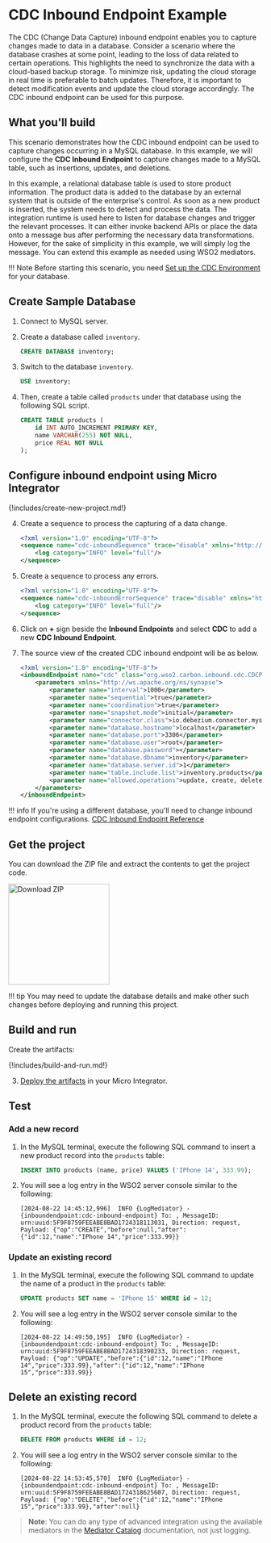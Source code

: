# CDC Inbound Endpoint Example 

The CDC (Change Data Capture) inbound endpoint enables you to capture changes made to data in a database. Consider a scenario where the database crashes at some point, leading to the loss of data related to certain operations. This highlights the need to synchronize the data with a cloud-based backup storage. To minimize risk, updating the cloud storage in real time is preferable to batch updates. Therefore, it is important to detect modification events and update the cloud storage accordingly. The CDC inbound endpoint can be used for this purpose.

## What you'll build

This scenario demonstrates how the CDC inbound endpoint can be used to capture changes occurring in a MySQL database. In this example, we will configure the **CDC Inbound Endpoint** to capture changes made to a MySQL table, such as insertions, updates, and deletions.

In this example, a relational database table is used to store product information. The product data is added to the database by an external system that is outside of the enterprise's control. As soon as a new product is inserted, the system needs to detect and process the data. The integration runtime is used here to listen for database changes and trigger the relevant processes. It can either invoke backend APIs or place the data onto a message bus after performing the necessary data transformations. However, for the sake of simplicity in this example, we will simply log the message. You can extend this example as needed using WSO2 mediators.

!!! Note
    Before starting this scenario, you need [Set up the CDC Environment]({{base_path}}/reference/connectors/cdc-inbound-endpoint/cdc-inbound-endpoint-configuration/) for your database.

## Create Sample Database
1. Connect to MySQL server.

2. Create a database called `inventory`. 
    ```sql
    CREATE DATABASE inventory;
    ```

3. Switch to the database `inventory`.
    ```sql
    USE inventory;
    ```

4. Then, create a table called `products` under that database using the following SQL script. 
    ```sql
    CREATE TABLE products (
        id INT AUTO_INCREMENT PRIMARY KEY,
        name VARCHAR(255) NOT NULL,
        price REAL NOT NULL
    );
    ``` 

## Configure inbound endpoint using Micro Integrator

{!includes/create-new-project.md!}

4. Create a sequence to process the capturing of a data change. 

    ```xml
    <?xml version="1.0" encoding="UTF-8"?>
    <sequence name="cdc-inboundSequence" trace="disable" xmlns="http://ws.apache.org/ns/synapse">
        <log category="INFO" level="full"/>
    </sequence>
    ```

5. Create a sequence to process any errors. 

    ```xml
    <?xml version="1.0" encoding="UTF-8"?>
    <sequence name="cdc-inboundErrorSequence" trace="disable" xmlns="http://ws.apache.org/ns/synapse">
        <log category="INFO" level="full"/>
    </sequence>
    ```

6. Click on **+** sign beside the **Inbound Endpoints** and select **CDC** to add a new **CDC Inbound Endpoint**.

7. The source view of the created CDC inbound endpoint will be as below. 
    
    ```xml
    <?xml version="1.0" encoding="UTF-8"?>
    <inboundEndpoint name="cdc" class="org.wso2.carbon.inbound.cdc.CDCPollingConsumer" sequence="cdc-inboundSequence" onError="cdc-inboundErrorSequence" suspend="false">
        <parameters xmlns="http://ws.apache.org/ns/synapse">
            <parameter name="interval">1000</parameter>
            <parameter name="sequential">true</parameter>
            <parameter name="coordination">true</parameter>
            <parameter name="snapshot.mode">initial</parameter>
            <parameter name="connector.class">io.debezium.connector.mysql.MySqlConnector</parameter>
            <parameter name="database.hostname">localhost</parameter>
            <parameter name="database.port">3306</parameter>
            <parameter name="database.user">root</parameter>
            <parameter name="database.password"></parameter>
            <parameter name="database.dbname">inventory</parameter>
            <parameter name="database.server.id">1</parameter>
            <parameter name="table.include.list">inventory.products</parameter>
            <parameter name="allowed.operations">update, create, delete</parameter>
        </parameters>
    </inboundEndpoint>
    ```

!!! info 
    If you're using a different database, you'll need to change inbound endpoint configurations. [CDC Inbound Endpoint Reference]({{base_path}}/reference/connectors/cdc-inbound-endpoint/cdc-inbound-endpoint-reference)
    
## Get the project

You can download the ZIP file and extract the contents to get the project code.

<a href="{{base_path}}/assets/attachments/connectors/cdc-inbound-endpoint.zip">
    <img src="{{base_path}}/assets/img/integrate/connectors/download-zip.png" width="200" alt="Download ZIP">
</a>

!!! tip
    You may need to update the database details and make other such changes before deploying and running this project.

## Build and run

Create the artifacts:

{!includes/build-and-run.md!}

3. [Deploy the artifacts]({{base_path}}/develop/deploy-artifacts) in your Micro Integrator.

## Test

### Add a new record

1. In the MySQL terminal, execute the following SQL command to insert a new product record into the `products` table:

    ```sql
    INSERT INTO products (name, price) VALUES ('IPhone 14', 333.99);
    ```

2. You will see a log entry in the WSO2 server console similar to the following:

    ```
    [2024-08-22 14:45:12,996]  INFO {LogMediator} - {inboundendpoint:cdc-inbound-endpoint} To: , MessageID: urn:uuid:5F9F8759FEEABE8BAD1724318113031, Direction: request, Payload: {"op":"CREATE","before":null,"after":{"id":12,"name":"IPhone 14","price":333.99}}
    ```

### Update an existing record 

1. In the MySQL terminal, execute the following SQL command to update the name of a product in the `products` table:

    ```sql
    UPDATE products SET name = 'IPhone 15' WHERE id = 12;
    ```

2. You will see a log entry in the WSO2 server console similar to the following:

    ```
    [2024-08-22 14:49:50,195]  INFO {LogMediator} - {inboundendpoint:cdc-inbound-endpoint} To: , MessageID: urn:uuid:5F9F8759FEEABE8BAD1724318390233, Direction: request, Payload: {"op":"UPDATE","before":{"id":12,"name":"IPhone 14","price":333.99},"after":{"id":12,"name":"IPhone 15","price":333.99}}
    ```

## Delete an existing record

1. In the MySQL terminal, execute the following SQL command to delete a product record from the `products` table:

    ```sql
    DELETE FROM products WHERE id = 12;
    ```

2. You will see a log entry in the WSO2 server console similar to the following:

    ```
    [2024-08-22 14:53:45,570]  INFO {LogMediator} - {inboundendpoint:cdc-inbound-endpoint} To: , MessageID: urn:uuid:5F9F8759FEEABE8BAD1724318625607, Direction: request, Payload: {"op":"DELETE","before":{"id":12,"name":"IPhone 15","price":333.99},"after":null}
    ```

> **Note**: You can do any type of advanced integration using the available mediators in the [Mediator Catalog]({{base_path}}/reference/mediators/about-mediators/) documentation, not just logging. 
